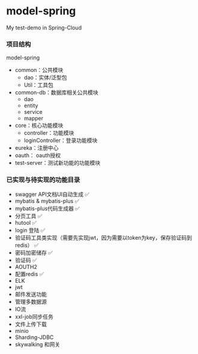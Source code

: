 # model-spring
My test-demo in Spring-Cloud

### **项目结构**

model-spring

- common：公共模块
  - dao：实体/泛型包
  - Util：工具包
- common-db：数据库相关公共模块
  - dao
  - entity
  - service
  - mapper
- core：核心功能模块
  - controller：功能模块
  - loginController：登录功能模块
- eureka：注册中心
- oauth： oauth授权
- test-server：测试新功能的功能模块



### 已实现与待实现的功能目录

- swagger API文档UI自动生成  ✅
- mybatis & mybatis-plus  ✅
- mybatis-plus代码生成器 ✅
- 分页工具 ✅
- hutool ✅
- login 登陆 ✅
- 验证码工具类实现（需要先实现jwt，因为需要以token为key，保存验证码到redis） ✅
- 密码加密储存 ✅
- 验证码 ✅
- AOUTH2  
- 配置redis ✅
- ELK
- jwt
- 邮件发送功能
- 管理多数据源
- IO流
- xxl-job同步任务
- 文件上传下载
- minio
- Sharding-JDBC
- skywalking 和网关

